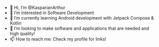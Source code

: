 - 👋 Hi, I’m @KasparianArthur
- 👀 I’m interested in Software Development
- 🌱 I’m currently learning Android development with Jetpack Compose & Kotlin
- 💞️ I’m looking to make software and applications that are needed and high quality!
- 📫 How to reach me: Check my profile for links!

<!---
KasparianArthur/KasparianArthur is a ✨ special ✨ repository because its `README.md` (this file) appears on your GitHub profile.
You can click the Preview link to take a look at your changes.
--->
